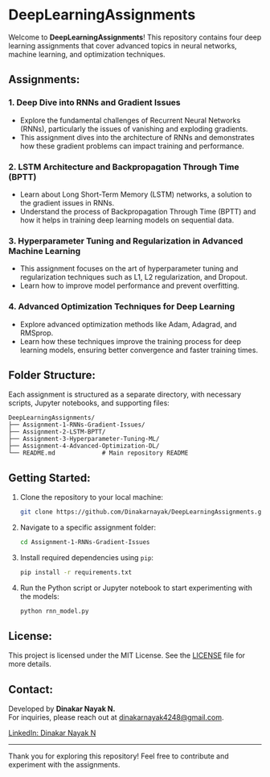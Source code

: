 
# DeepLearningAssignments

Welcome to **DeepLearningAssignments**! This repository contains four deep learning assignments that cover advanced topics in neural networks, machine learning, and optimization techniques.

## Assignments:

### 1. **Deep Dive into RNNs and Gradient Issues** 
   - Explore the fundamental challenges of Recurrent Neural Networks (RNNs), particularly the issues of vanishing and exploding gradients.
   - This assignment dives into the architecture of RNNs and demonstrates how these gradient problems can impact training and performance.

### 2. **LSTM Architecture and Backpropagation Through Time (BPTT)**
   - Learn about Long Short-Term Memory (LSTM) networks, a solution to the gradient issues in RNNs.
   - Understand the process of Backpropagation Through Time (BPTT) and how it helps in training deep learning models on sequential data.

### 3. **Hyperparameter Tuning and Regularization in Advanced Machine Learning**
   - This assignment focuses on the art of hyperparameter tuning and regularization techniques such as L1, L2 regularization, and Dropout.
   - Learn how to improve model performance and prevent overfitting.

### 4. **Advanced Optimization Techniques for Deep Learning**
   - Explore advanced optimization methods like Adam, Adagrad, and RMSprop.
   - Learn how these techniques improve the training process for deep learning models, ensuring better convergence and faster training times.

## Folder Structure:

Each assignment is structured as a separate directory, with necessary scripts, Jupyter notebooks, and supporting files:

```
DeepLearningAssignments/
├── Assignment-1-RNNs-Gradient-Issues/
├── Assignment-2-LSTM-BPTT/
├── Assignment-3-Hyperparameter-Tuning-ML/
├── Assignment-4-Advanced-Optimization-DL/
└── README.md             # Main repository README
```

## Getting Started:

1. Clone the repository to your local machine:
   ```bash
   git clone https://github.com/Dinakarnayak/DeepLearningAssignments.git
   ```

2. Navigate to a specific assignment folder:
   ```bash
   cd Assignment-1-RNNs-Gradient-Issues
   ```

3. Install required dependencies using `pip`:
   ```bash
   pip install -r requirements.txt
   ```

4. Run the Python script or Jupyter notebook to start experimenting with the models:
   ```bash
   python rnn_model.py
   ```

## License:

This project is licensed under the MIT License. See the [LICENSE](LICENSE) file for more details.

## Contact:

Developed by **Dinakar Nayak N.**  
For inquiries, please reach out at [dinakarnayak4248@gmail.com](mailto:dinakarnayak4248@gmail.com).

[LinkedIn: Dinakar Nayak N](https://www.linkedin.com/in/dinakar-nayak-n-125762232/)

---

Thank you for exploring this repository! Feel free to contribute and experiment with the assignments.
```


